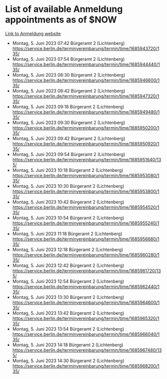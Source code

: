 # List of available Anmeldung appointments as of $NOW
[Link to Anmeldung website](https://service.berlin.de/terminvereinbarung/termin/tag.php?termin=1&anliegen[]=120686&dienstleisterlist=122210,122217,327316,122219,327312,122227,327314,122231,327346,122243,327348,122254,122252,329742,122260,329745,122262,329748,122271,327278,122273,327274,122277,327276,330436,122280,327294,122282,327290,122284,327292,122291,327270,122285,327266,122286,327264,122296,327268,150230,329760,122297,327286,122294,327284,122312,329763,122314,329775,122304,327330,122311,327334,122309,327332,317869,122281,327352,122279,329772,122283,122276,327324,122274,327326,122267,329766,122246,327318,122251,327320,122257,327322,122208,327298,122226,327300&herkunft=http%3A%2F%2Fservice.berlin.de%2Fdienstleistung%2F120686%2F)
- Montag, 5. Juni 2023 07:42 Bürgeramt 2 (Lichtenberg) https://service.berlin.de/terminvereinbarung/termin/time/1685943720/135/
- Montag, 5. Juni 2023 07:54 Bürgeramt 2 (Lichtenberg) https://service.berlin.de/terminvereinbarung/termin/time/1685944440/135/
- Montag, 5. Juni 2023 08:30 Bürgeramt 2 (Lichtenberg) https://service.berlin.de/terminvereinbarung/termin/time/1685946600/135/
- Montag, 5. Juni 2023 08:42 Bürgeramt 2 (Lichtenberg) https://service.berlin.de/terminvereinbarung/termin/time/1685947320/135/
- Montag, 5. Juni 2023 09:18 Bürgeramt 2 (Lichtenberg) https://service.berlin.de/terminvereinbarung/termin/time/1685949480/135/
- Montag, 5. Juni 2023 09:30 Bürgeramt 2 (Lichtenberg) https://service.berlin.de/terminvereinbarung/termin/time/1685950200/135/
- Montag, 5. Juni 2023 09:42 Bürgeramt 2 (Lichtenberg) https://service.berlin.de/terminvereinbarung/termin/time/1685950920/135/
- Montag, 5. Juni 2023 09:54 Bürgeramt 2 (Lichtenberg) https://service.berlin.de/terminvereinbarung/termin/time/1685951640/135/
- Montag, 5. Juni 2023 10:18 Bürgeramt 2 (Lichtenberg) https://service.berlin.de/terminvereinbarung/termin/time/1685953080/135/
- Montag, 5. Juni 2023 10:30 Bürgeramt 2 (Lichtenberg) https://service.berlin.de/terminvereinbarung/termin/time/1685953800/135/
- Montag, 5. Juni 2023 10:42 Bürgeramt 2 (Lichtenberg) https://service.berlin.de/terminvereinbarung/termin/time/1685954520/135/
- Montag, 5. Juni 2023 10:54 Bürgeramt 2 (Lichtenberg) https://service.berlin.de/terminvereinbarung/termin/time/1685955240/135/
- Montag, 5. Juni 2023 11:18 Bürgeramt 2 (Lichtenberg) https://service.berlin.de/terminvereinbarung/termin/time/1685956680/135/
- Montag, 5. Juni 2023 12:18 Bürgeramt 2 (Lichtenberg) https://service.berlin.de/terminvereinbarung/termin/time/1685960280/135/
- Montag, 5. Juni 2023 12:42 Bürgeramt 2 (Lichtenberg) https://service.berlin.de/terminvereinbarung/termin/time/1685961720/135/
- Montag, 5. Juni 2023 12:54 Bürgeramt 2 (Lichtenberg) https://service.berlin.de/terminvereinbarung/termin/time/1685962440/135/
- Montag, 5. Juni 2023 13:30 Bürgeramt 2 (Lichtenberg) https://service.berlin.de/terminvereinbarung/termin/time/1685964600/135/
- Montag, 5. Juni 2023 13:42 Bürgeramt 2 (Lichtenberg) https://service.berlin.de/terminvereinbarung/termin/time/1685965320/135/
- Montag, 5. Juni 2023 13:54 Bürgeramt 2 (Lichtenberg) https://service.berlin.de/terminvereinbarung/termin/time/1685966040/135/
- Montag, 5. Juni 2023 14:18 Bürgeramt 2 (Lichtenberg) https://service.berlin.de/terminvereinbarung/termin/time/1685967480/135/
- Montag, 5. Juni 2023 14:30 Bürgeramt 2 (Lichtenberg) https://service.berlin.de/terminvereinbarung/termin/time/1685968200/135/
